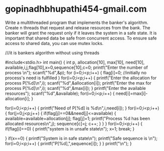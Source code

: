 # gopinadhbhupathi454-gmail.com
Write a multithreaded program that implements the banker's algorithm. Create n threads that request and release resources from the bank. The banker will grant the request only if it leaves the system in a safe state. It is important that shared data be safe from concurrent access. To ensure safe access to shared data, you can use mutex locks.

///it is bankers algorithm without using threads

#include<stdio.h>
int main()
{
int p, allocation[10], max[10], need[10], available,i,j,flag[10],x=0,sequence[10],c=0;
printf("Enter the number of process \n");
scanf("%d",&p);
for (i=0;i<p;i++)
{
    flag[i]=0;  //initially no process's need is fulfilled
}
for(i=0;i<p;i++)
{
    printf("Enter the allocation for process P[%d]\n",i);
    scanf("%d",&allocation[i]);
    printf("Enter the max for process P[%d]\n",i);
    scanf("%d",&max[i]);
}
printf("Enter the available resources");
    scanf("%d",&available);
for(i=0;i<p;i++)
{
    need[i]=max[i]-allocation[i];
}

for(i=0;i<p;i++)
{
    printf("Need of P[%d] is %d\n",i,need[i]);
}
for(i=0;i<p;i++)
{
    for(j=0;j<p;j++)
    {
        if(flag[j]==0&&need[j]<=available)
        {
        available=available+allocation[j];
        flag[j]=1;
        printf("Process %d has been allocated resources\n",j);
        sequence[c]=j;
        c++;
        }
    }
}
for(i=0;i<p;i++)
{
    if(flag[i]==0)
    {
    printf("system is in unsafe state\n");
    x=1;
    break;
    }
   
}
if(x==0)
{
printf("System is in safe state\n");
printf("Safe sequence is \n");
for(i=0;i<p;i++)
{
    printf("P[%d],",sequence[i]);
}
}
printf("\n");
}
